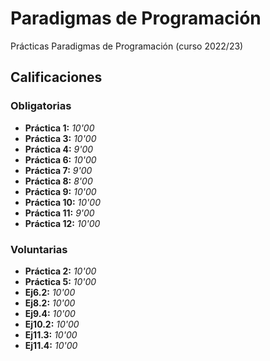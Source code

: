 # Paradigmas de Programación

Prácticas Paradigmas de Programación (curso 2022/23)

## Calificaciones

### Obligatorias
- **Práctica 1:** *10'00*
- **Práctica 3:** *10'00*
- **Práctica 4:** *9'00*
- **Práctica 6:** *10'00*
- **Práctica 7:** *9'00*
- **Práctica 8:** *8'00*
- **Práctica 9:** *10'00*
- **Práctica 10:** *10'00*
- **Práctica 11:** *9'00*
- **Práctica 12:** *10'00*

### Voluntarias
- **Práctica 2:** *10'00*
- **Práctica 5:** *10'00*
- **Ej6.2:** *10'00*
- **Ej8.2:** *10'00*
- **Ej9.4:** *10'00*
- **Ej10.2:** *10'00*
- **Ej11.3:** *10'00*
- **Ej11.4:** *10'00*
